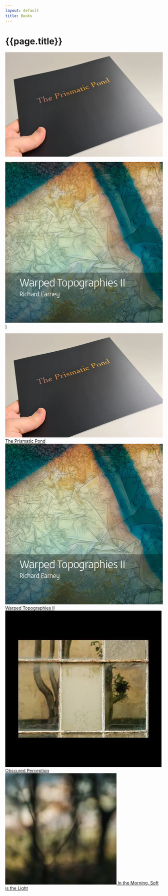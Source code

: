 ```yaml
---
layout: default
title: Books
---
```


# {{page.title}}

[![The Prismatic Pond](books/the-prismatic-pond-01.webp "The Prismatic Pond")](books/the-prismatic-pond)


[![Warped Topographies II](books/warped-topographies-ii-01.webp "Warped Topographies II"))](books/warped-topographies-ii)


<div class="grid">
   <div>
   		<a href="books/warped-topographies-ii">
			<img src="books/the-prismatic-pond-01.webp" alt="The Prismatic Pond" title="The Prismatic Pond" />
			The Prismatic Pond
		</a>
   	</div>
   <div>
   		<a href="motion-stills">
			<img src="books/warped-topographies-ii-01.webp" alt="Warped Topographies II" title="Warped Topographies II" />
			Warped Topographies II
		</a>
   	</div>
   <div>
  	 <a href="obscured-perception">
			<img src="assets/galleries/obscured-perception.webp" alt="Obscured Perception" title="Obscured Perception" />
			Obscured Perception
		</a>
  	</div>
   <div>
   		<a href="in-the-morning-soft-is-the-light">
			<img src="assets/galleries/in-the-morning-soft-is-the-light.webp" alt="In the Morning, Soft is the Light" title="In the Morning, Soft is the Light" />
			In the Morning, Soft is the Light
		</a>
	</div>
</div>